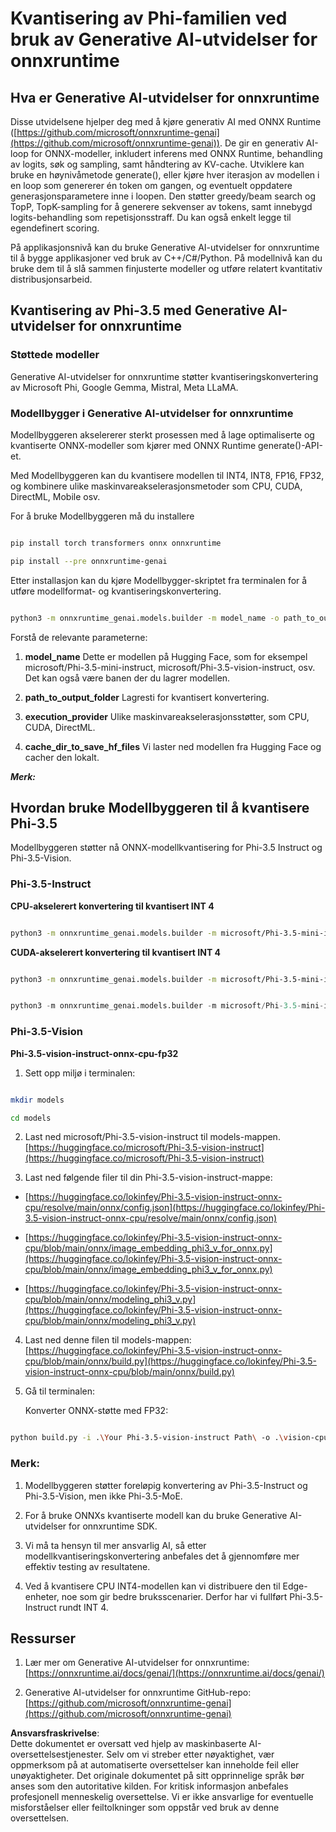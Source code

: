 # **Kvantisering av Phi-familien ved bruk av Generative AI-utvidelser for onnxruntime**

## **Hva er Generative AI-utvidelser for onnxruntime**

Disse utvidelsene hjelper deg med å kjøre generativ AI med ONNX Runtime ([https://github.com/microsoft/onnxruntime-genai](https://github.com/microsoft/onnxruntime-genai)). De gir en generativ AI-loop for ONNX-modeller, inkludert inferens med ONNX Runtime, behandling av logits, søk og sampling, samt håndtering av KV-cache. Utviklere kan bruke en høynivåmetode generate(), eller kjøre hver iterasjon av modellen i en loop som genererer én token om gangen, og eventuelt oppdatere generasjonsparametere inne i loopen. Den støtter greedy/beam search og TopP, TopK-sampling for å generere sekvenser av tokens, samt innebygd logits-behandling som repetisjonsstraff. Du kan også enkelt legge til egendefinert scoring.

På applikasjonsnivå kan du bruke Generative AI-utvidelser for onnxruntime til å bygge applikasjoner ved bruk av C++/C#/Python. På modellnivå kan du bruke dem til å slå sammen finjusterte modeller og utføre relatert kvantitativ distribusjonsarbeid.

## **Kvantisering av Phi-3.5 med Generative AI-utvidelser for onnxruntime**

### **Støttede modeller**

Generative AI-utvidelser for onnxruntime støtter kvantiseringskonvertering av Microsoft Phi, Google Gemma, Mistral, Meta LLaMA.

### **Modellbygger i Generative AI-utvidelser for onnxruntime**

Modellbyggeren akselererer sterkt prosessen med å lage optimaliserte og kvantiserte ONNX-modeller som kjører med ONNX Runtime generate()-API-et.

Med Modellbyggeren kan du kvantisere modellen til INT4, INT8, FP16, FP32, og kombinere ulike maskinvareakselerasjonsmetoder som CPU, CUDA, DirectML, Mobile osv.

For å bruke Modellbyggeren må du installere

```bash

pip install torch transformers onnx onnxruntime

pip install --pre onnxruntime-genai

```

Etter installasjon kan du kjøre Modellbygger-skriptet fra terminalen for å utføre modellformat- og kvantiseringskonvertering.

```bash

python3 -m onnxruntime_genai.models.builder -m model_name -o path_to_output_folder -p precision -e execution_provider -c cache_dir_to_save_hf_files

```

Forstå de relevante parameterne:

1. **model_name** Dette er modellen på Hugging Face, som for eksempel microsoft/Phi-3.5-mini-instruct, microsoft/Phi-3.5-vision-instruct, osv. Det kan også være banen der du lagrer modellen.

2. **path_to_output_folder** Lagresti for kvantisert konvertering.

3. **execution_provider** Ulike maskinvareakselerasjonsstøtter, som CPU, CUDA, DirectML.

4. **cache_dir_to_save_hf_files** Vi laster ned modellen fra Hugging Face og cacher den lokalt.

***Merk:***

## **Hvordan bruke Modellbyggeren til å kvantisere Phi-3.5**

Modellbyggeren støtter nå ONNX-modellkvantisering for Phi-3.5 Instruct og Phi-3.5-Vision.

### **Phi-3.5-Instruct**

**CPU-akselerert konvertering til kvantisert INT 4**

```bash

python3 -m onnxruntime_genai.models.builder -m microsoft/Phi-3.5-mini-instruct  -o ./onnx-cpu -p int4 -e cpu -c ./Phi-3.5-mini-instruct

```

**CUDA-akselerert konvertering til kvantisert INT 4**

```bash

python3 -m onnxruntime_genai.models.builder -m microsoft/Phi-3.5-mini-instruct  -o ./onnx-cpu -p int4 -e cuda -c ./Phi-3.5-mini-instruct

```

```python

python3 -m onnxruntime_genai.models.builder -m microsoft/Phi-3.5-mini-instruct  -o ./onnx-cpu -p int4 -e cuda -c ./Phi-3.5-mini-instruct

```

### **Phi-3.5-Vision**

**Phi-3.5-vision-instruct-onnx-cpu-fp32**

1. Sett opp miljø i terminalen:

```bash

mkdir models

cd models 

```

2. Last ned microsoft/Phi-3.5-vision-instruct til models-mappen.  
[https://huggingface.co/microsoft/Phi-3.5-vision-instruct](https://huggingface.co/microsoft/Phi-3.5-vision-instruct)

3. Last ned følgende filer til din Phi-3.5-vision-instruct-mappe:

- [https://huggingface.co/lokinfey/Phi-3.5-vision-instruct-onnx-cpu/resolve/main/onnx/config.json](https://huggingface.co/lokinfey/Phi-3.5-vision-instruct-onnx-cpu/resolve/main/onnx/config.json)

- [https://huggingface.co/lokinfey/Phi-3.5-vision-instruct-onnx-cpu/blob/main/onnx/image_embedding_phi3_v_for_onnx.py](https://huggingface.co/lokinfey/Phi-3.5-vision-instruct-onnx-cpu/blob/main/onnx/image_embedding_phi3_v_for_onnx.py)

- [https://huggingface.co/lokinfey/Phi-3.5-vision-instruct-onnx-cpu/blob/main/onnx/modeling_phi3_v.py](https://huggingface.co/lokinfey/Phi-3.5-vision-instruct-onnx-cpu/blob/main/onnx/modeling_phi3_v.py)

4. Last ned denne filen til models-mappen:  
[https://huggingface.co/lokinfey/Phi-3.5-vision-instruct-onnx-cpu/blob/main/onnx/build.py](https://huggingface.co/lokinfey/Phi-3.5-vision-instruct-onnx-cpu/blob/main/onnx/build.py)

5. Gå til terminalen:

    Konverter ONNX-støtte med FP32:

```bash

python build.py -i .\Your Phi-3.5-vision-instruct Path\ -o .\vision-cpu-fp32 -p f32 -e cpu

```

### **Merk:**

1. Modellbyggeren støtter foreløpig konvertering av Phi-3.5-Instruct og Phi-3.5-Vision, men ikke Phi-3.5-MoE.

2. For å bruke ONNXs kvantiserte modell kan du bruke Generative AI-utvidelser for onnxruntime SDK.

3. Vi må ta hensyn til mer ansvarlig AI, så etter modellkvantiseringskonvertering anbefales det å gjennomføre mer effektiv testing av resultatene.

4. Ved å kvantisere CPU INT4-modellen kan vi distribuere den til Edge-enheter, noe som gir bedre bruksscenarier. Derfor har vi fullført Phi-3.5-Instruct rundt INT 4.

## **Ressurser**

1. Lær mer om Generative AI-utvidelser for onnxruntime:  
[https://onnxruntime.ai/docs/genai/](https://onnxruntime.ai/docs/genai/)

2. Generative AI-utvidelser for onnxruntime GitHub-repo:  
[https://github.com/microsoft/onnxruntime-genai](https://github.com/microsoft/onnxruntime-genai)

**Ansvarsfraskrivelse**:  
Dette dokumentet er oversatt ved hjelp av maskinbaserte AI-oversettelsestjenester. Selv om vi streber etter nøyaktighet, vær oppmerksom på at automatiserte oversettelser kan inneholde feil eller unøyaktigheter. Det originale dokumentet på sitt opprinnelige språk bør anses som den autoritative kilden. For kritisk informasjon anbefales profesjonell menneskelig oversettelse. Vi er ikke ansvarlige for eventuelle misforståelser eller feiltolkninger som oppstår ved bruk av denne oversettelsen.